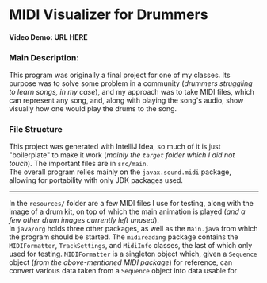 # MIDI Visualizer for Drummers
#### Video Demo: <strong>URL HERE</strong>
### Main Description:
This program was originally a final project for one of my classes. Its purpose was to solve some problem in a community (*drummers struggling to learn songs, in my case*), and my approach was to take MIDI files, which can represent any song, and, along with playing the song's audio, show visually how one would play the drums to the song.
### File Structure
This project was generated with IntelliJ Idea, so much of it is just "boilerplate" to make it work (*mainly the `target` folder which I did not touch*). The important files are in `src/main`.
<br>
The overall program relies mainly on the `javax.sound.midi` package, allowing for portability with only JDK packages used.
<br>
___
In the `resources/` folder are a few MIDI files I use for testing, along with the image of a drum kit, on top of which the main animation is played (*and a few other drum images currently left unused*).
<br>
In `java/org` holds three other packages, as well as the `Main.java` from which the program should be started. The `midireading` package contains the `MIDIFormatter`, `TrackSettings`, and `MidiInfo` classes, the last of which only used for testing. `MIDIFormatter` is a singleton object which, given a `Sequence` object (*from the above-mentioned MIDI package*) for reference, can convert various data taken from a `Sequence` object into data usable for 
<br>
